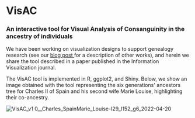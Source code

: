 # VisAC
<h3>An interactive tool for <b>Vis</b>ual <b>A</b>nalysis of <b>C</b>onsanguinity in the ancestry of individuals</h3>

We have been working on visualization designs to support genealogy research (see our <a href="https://revealinginformation.blogspot.com/p/visualizations-to-support-genealogy.html"> blog post </a> for a description of other works), and herein we share the tool described in a paper published in the Information Visualization journal. 

The VisAC tool is implemented in R, ggplot2, and Shiny. Below, we show an image obtained with the tool representing the six generations' ancestors tree for Charles II of Spain and his second wife Marie Louise, highlighting their co-ancestry.

![VisAC_v1 0__Charles_SpainMarie_Louise-I29_I152_g6_2022-04-20](https://user-images.githubusercontent.com/45044810/164269559-a8db377a-5f8b-4a20-ac4d-b0742c88179a.jpg)
